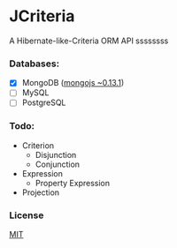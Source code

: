 JCriteria
=========

A Hibernate-like-Criteria ORM API
ssssssss
### Databases:

- [x] MongoDB ([mongojs ~0.13.1](https://github.com/mafintosh/mongojs/tree/v0.13.1))
- [ ] MySQL
- [ ] PostgreSQL

### Todo:

- Criterion
  - Disjunction
  - Conjunction
- Expression
  - Property Expression
- Projection

### License

[MIT](LICENSE)
